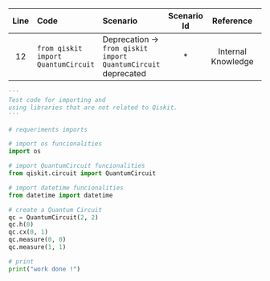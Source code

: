 | Line | Code | Scenario | Scenario Id | Reference | Artifact | Refactoring |
| :--: | :--- | :------- | :---------: | :-------: | :------- | :---------- |
| 12 | `from qiskit import QuantumCircuit` | Deprecation -> `from qiskit import QuantumCircuit` deprecated | * | Internal Knowledge | QuantumCircuit import | `from qiskit.circuit import QuantumCircuit` |

```python
'''
Test code for importing and 
using libraries that are not related to Qiskit.
'''

# requeriments imports

# import os funcionalities
import os

# import QuantumCircuit funcionalities
from qiskit.circuit import QuantumCircuit

# import datetime funcionalities
from datetime import datetime

# create a Quantum Circuit
qc = QuantumCircuit(2, 2)
qc.h(0)
qc.cx(0, 1)
qc.measure(0, 0)
qc.measure(1, 1)

# print
print("work done !")
```